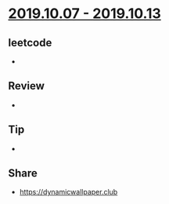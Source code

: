 # [2019.10.07 - 2019.10.13](https://github.com/vjudge/ARTS/blob/master/2019/第0026周.md)

## leetcode
*

## Review
*

## Tip
*

## Share
* https://dynamicwallpaper.club
